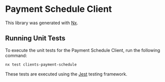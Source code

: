 # Payment Schedule Client

This library was generated with [Nx](https://nx.dev).

## Running Unit Tests

To execute the unit tests for the Payment Schedule Client, run the following command:

```bash
nx test clients-payment-schedule
```

These tests are executed using the [Jest](https://jestjs.io) testing framework.